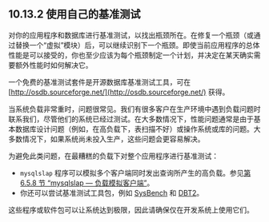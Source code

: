 ## 10.13.2 使用自己的基准测试

对你的应用程序和数据库进行基准测试，以找出瓶颈所在。在修复一个瓶颈（或通过替换一个“虚拟”模块）后，可以继续识别下一个瓶颈。即使当前应用程序的总体性能是可以接受的，你也至少应该为每个瓶颈制定一个计划，并决定在某天确实需要额外性能时如何解决它。

一个免费的基准测试套件是开源数据库基准测试工具，可在 [http://osdb.sourceforge.net/](http://osdb.sourceforge.net/) 获得。

当系统负载非常重时，问题很常见。我们有很多客户在生产环境中遇到负载问题时联系我们，尽管他们的系统已经过测试。在大多数情况下，性能问题通常是由于基本数据库设计问题（例如，在高负载下，表扫描不好）或操作系统或库的问题。大多数情况下，如果系统尚未投入生产，这些问题会更容易解决。

为避免此类问题，在最糟糕的负载下对整个应用程序进行基准测试：

- `mysqlslap` 程序可以模拟多个客户端同时发出查询所产生的高负载。参见[第 6.5.8 节 “mysqlslap — 负载模拟客户端”](#6.5.8-mysqlslap-负载模拟客户端)。
- 你还可以尝试基准测试工具包，例如 [SysBench](https://launchpad.net/sysbench) 和 [DBT2](http://osdldbt.sourceforge.net/#dbt2)。

这些程序或软件包可以让系统达到极限，因此请确保仅在开发系统上使用它们。